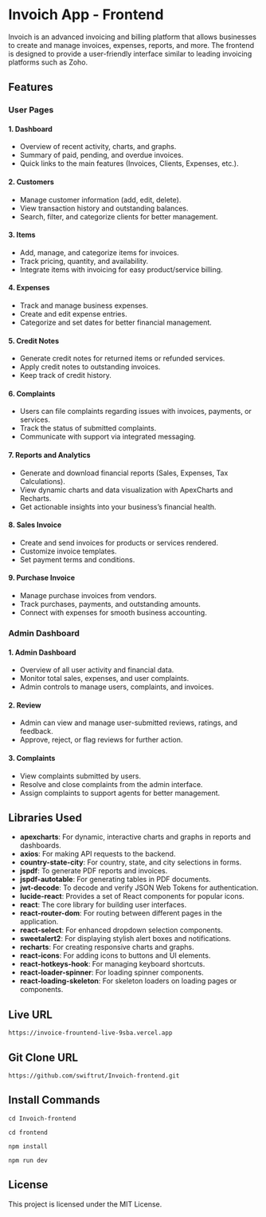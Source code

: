 # Invoich App - Frontend

Invoich is an advanced invoicing and billing platform that allows businesses to create and manage invoices, expenses, reports, and more. The frontend is designed to provide a user-friendly interface similar to leading invoicing platforms such as Zoho.


## Features

### User Pages

#### 1. **Dashboard**
   - Overview of recent activity, charts, and graphs.
   - Summary of paid, pending, and overdue invoices.
   - Quick links to the main features (Invoices, Clients, Expenses, etc.).

#### 2. **Customers**
   - Manage customer information (add, edit, delete).
   - View transaction history and outstanding balances.
   - Search, filter, and categorize clients for better management.

#### 3. **Items**
   - Add, manage, and categorize items for invoices.
   - Track pricing, quantity, and availability.
   - Integrate items with invoicing for easy product/service billing.

#### 4. **Expenses**
   - Track and manage business expenses.
   - Create and edit expense entries.
   - Categorize and set dates for better financial management.

#### 5. **Credit Notes**
   - Generate credit notes for returned items or refunded services.
   - Apply credit notes to outstanding invoices.
   - Keep track of credit history.

#### 6. **Complaints**
   - Users can file complaints regarding issues with invoices, payments, or services.
   - Track the status of submitted complaints.
   - Communicate with support via integrated messaging.

#### 7. **Reports and Analytics**
   - Generate and download financial reports (Sales, Expenses, Tax Calculations).
   - View dynamic charts and data visualization with ApexCharts and Recharts.
   - Get actionable insights into your business’s financial health.

#### 8. **Sales Invoice**
   - Create and send invoices for products or services rendered.
   - Customize invoice templates.
   - Set payment terms and conditions.

#### 9. **Purchase Invoice**
   - Manage purchase invoices from vendors.
   - Track purchases, payments, and outstanding amounts.
   - Connect with expenses for smooth business accounting.


### Admin Dashboard

#### 1. **Admin Dashboard**
   - Overview of all user activity and financial data.
   - Monitor total sales, expenses, and user complaints.
   - Admin controls to manage users, complaints, and invoices.

#### 2. **Review**
   - Admin can view and manage user-submitted reviews, ratings, and feedback.
   - Approve, reject, or flag reviews for further action.

#### 3. **Complaints**
   - View complaints submitted by users.
   - Resolve and close complaints from the admin interface.
   - Assign complaints to support agents for better management.


## Libraries Used

- **apexcharts**: For dynamic, interactive charts and graphs in reports and dashboards.
- **axios**: For making API requests to the backend.
- **country-state-city**: For country, state, and city selections in forms.
- **jspdf**: To generate PDF reports and invoices.
- **jspdf-autotable**: For generating tables in PDF documents.
- **jwt-decode**: To decode and verify JSON Web Tokens for authentication.
- **lucide-react**: Provides a set of React components for popular icons.
- **react**: The core library for building user interfaces.
- **react-router-dom**: For routing between different pages in the application.
- **react-select**: For enhanced dropdown selection components.
- **sweetalert2**: For displaying stylish alert boxes and notifications.
- **recharts**: For creating responsive charts and graphs.
- **react-icons**: For adding icons to buttons and UI elements.
- **react-hotkeys-hook**: For managing keyboard shortcuts.
- **react-loader-spinner**: For loading spinner components.
- **react-loading-skeleton**: For skeleton loaders on loading pages or components.

## Live URL

```
https://invoice-frountend-live-9sba.vercel.app
```

## Git Clone URL

```
https://github.com/swiftrut/Invoich-frontend.git
```


## Install Commands
```
cd Invoich-frontend
```

```
cd frontend
```

```
npm install
```

```
npm run dev

```

## License

This project is licensed under the MIT License.
